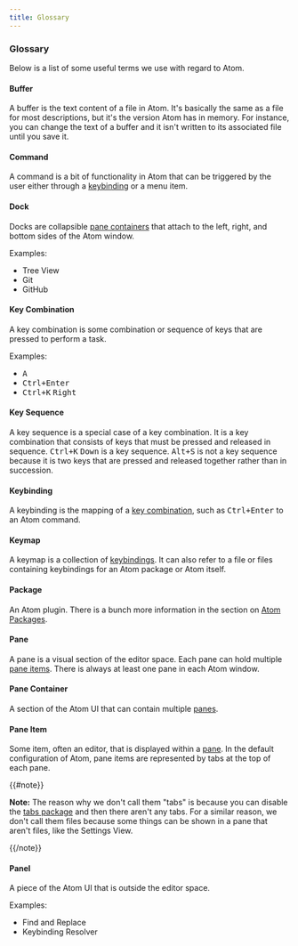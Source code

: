 ```yaml
---
title: Glossary
---
```

### Glossary

Below is a list of some useful terms we use with regard to Atom.

#### Buffer

A buffer is the text content of a file in Atom. It's basically the same as a file for most descriptions, but it's the version Atom has in memory. For instance, you can change the text of a buffer and it isn't written to its associated file until you save it.

#### Command

A command is a bit of functionality in Atom that can be triggered by the user either through a [keybinding](#keybinding) or a menu item.

#### Dock

Docks are collapsible [pane containers](#pane-container) that attach to the left, right, and bottom sides of the Atom window.

Examples:

* Tree View
* Git
* GitHub

#### Key Combination

A key combination is some combination or sequence of keys that are pressed to perform a task.

Examples:

* <kbd class="platform-all">A</kbd>
* <kbd class="platform-all">Ctrl+Enter</kbd>
* <kbd class="platform-all">Ctrl+K</kbd> <kbd class="platform-all">Right</kbd>

#### Key Sequence

A key sequence is a special case of a key combination. It is a key combination that consists of keys that must be pressed and released in sequence. <kbd class="platform-all">Ctrl+K</kbd> <kbd class="platform-all">Down</kbd> is a key sequence. <kbd class="platform-all">Alt+S</kbd> is not a key sequence because it is two keys that are pressed and released together rather than in succession.

#### Keybinding

A keybinding is the mapping of a [key combination](#key-combination), such as <kbd class="platform-all">Ctrl+Enter</kbd> to an Atom command.

#### Keymap

A keymap is a collection of [keybindings](#keybinding). It can also refer to a file or files containing keybindings for an Atom package or Atom itself.

#### Package

An Atom plugin. There is a bunch more information in the section on [Atom Packages](/using-atom/sections/atom-packages/).

#### Pane

A pane is a visual section of the editor space. Each pane can hold multiple [pane items](#pane-item). There is always at least one pane in each Atom window.

#### Pane Container

A section of the Atom UI that can contain multiple [panes](#pane).

#### Pane Item

Some item, often an editor, that is displayed within a [pane](#pane). In the default configuration of Atom, pane items are represented by tabs at the top of each pane.

{{#note}}

**Note:** The reason why we don't call them "tabs" is because you can disable the [tabs package](https://github.com/atom/tabs) and then there aren't any tabs. For a similar reason, we don't call them files because some things can be shown in a pane that aren't files, like the Settings View.

{{/note}}

#### Panel

A piece of the Atom UI that is outside the editor space.

Examples:

* Find and Replace
* Keybinding Resolver
